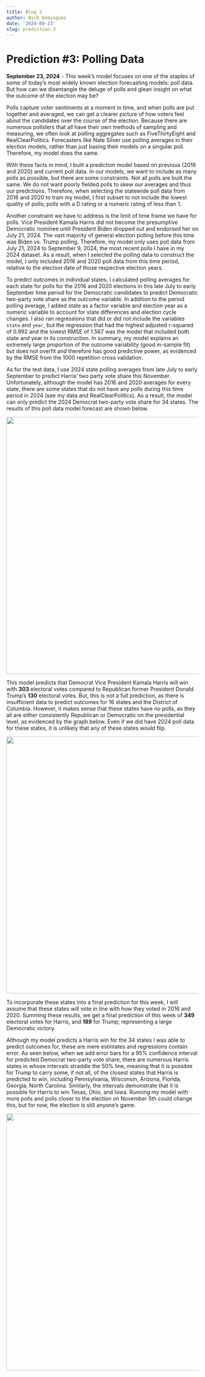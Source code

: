 ```yaml
---
title: Blog 3
author: Nick Dominguez
date: '2024-09-23'
slug: prediction-3
---
```


# Prediction #3: Polling Data

**September 23, 2024** -  This week’s model focuses on one of the staples of some of today’s most widely known election forecasting models: poll data. But how can we disentangle the deluge of polls and glean insight on what the outcome of the election may be? 

Polls capture voter sentiments at a moment in time, and when polls are put together and averaged, we can get a clearer picture of how voters feel about the candidates over the course of the election. Because there are numerous pollsters that all have their own methods of sampling and measuring, we often look at polling aggregates such as FiveThirtyEight and RealClearPolitics. Forecasters like Nate Silver use polling averages in their election models, rather than just basing their models on a singular poll. Therefore, my model does the same. 

With these facts in mind, I built a prediction model based on previous (2016 and 2020) and current poll data. In our models, we want to include as many polls as possible, but there are some constraints. Not all polls are built the same. We do not want poorly fielded polls to skew our averages and thus our predictions. Therefore, when selecting the statewide poll data from 2016 and 2020 to train my model, I first subset to not include the lowest quality of polls; polls with a D rating or a numeric rating of less than 1. 

Another constraint we have to address is the limit of time frame we have for polls. Vice President Kamala Harris did not become the presumptive Democratic nominee until President Biden dropped out and endorsed her on July 21, 2024. The vast majority of  general election polling before this time was Biden vs. Trump polling. Therefore, my model only uses poll data from July 21, 2024 to September 9, 2024, the most recent polls I have in my 2024 dataset. As a result, when I selected the polling data to construct the model, I only included 2016 and 2020 poll data from this time period, relative to the election date of those respective election years. 

To predict outcomes in individual states, I calculated polling averages for each state for polls for the 2016 and 2020 elections in this late July to early September time period for the Democratic candidates to predict Democratic two-party vote share as the outcome variable. In addition to the period polling average, I added state as a factor variable and election year as a numeric variable to account for state differences and election cycle changes. I also ran regressions that did or did not include the variables `state` and `year`, but the regression that had the highest adjusted r-squared of 0.992 and the lowest RMSE of 1.567 was the model that included both state and year in its construction. In summary, my model explains an extremely large proportion of the outcome variability (good in-sample fit) but does not overfit and therefore has good predictive power, as evidenced by the RMSE from the 1000 repetition cross validation. 

As for the test data, I use 2024 state polling averages from late July to early September to predict Harris’ two party vote share this November. Unfortunately, although the model has 2016 and 2020 averages for every state, there are some states that do not have any polls during this time period in 2024 (see my data and RealClearPolitics). As a result, the model can only predict the 2024 Democrat two-party vote share for 34 states. The results of this poll data model forecast are shown below. 


























<img src="{{< blogdown/postref >}}index_files/figure-html/unnamed-chunk-13-1.png" width="672" />

This model predicts that Democrat Vice President Kamala Harris will win with **303** electoral votes compared to Republican former President Donald Trump’s **130** electoral votes. But, this is not a full prediction, as there is insufficient data to predict outcomes for 16 states and the District of Columbia. However, it makes sense that these states have no polls, as they all are either consistently Republican or Democratic on the presidential level, as evidenced by the graph below. Even if we did have 2024 poll data for these states, it is unlikely that any of these states would flip.  


<img src="{{< blogdown/postref >}}index_files/figure-html/unnamed-chunk-14-1.png" width="672" />


To incorporate these states into a final prediction for this week, I will assume that these states will vote in line with how they voted in 2016 and 2020. Summing these results, we get a final prediction of this week of **349** electoral votes for Harris, and **189** for Trump; representing a large Democratic victory.

Although my model predicts a Harris win for the 34 states I was able to predict outcomes for, these are mere estimates and regressions contain error. As seen below, when we add error bars for a 95% confidence interval for predicted Democrat two-party vote share, there are  numerous Harris states in whose intervals straddle the 50% line, meaning that it is possible for Trump to carry some, if not all, of the closest states that Harris is predicted to win, including Pennsylvania, Wisconsin, Arizona, Florida, Georgia, North Carolina. Similarly, the intervals demonstrate that it is possible for Harris to win Texas, Ohio, and Iowa. Running my model with more polls and polls closer to the election on November 5th could change this, but for now, the election is still anyone’s game. 


<img src="{{< blogdown/postref >}}index_files/figure-html/unnamed-chunk-15-1.png" width="672" />


